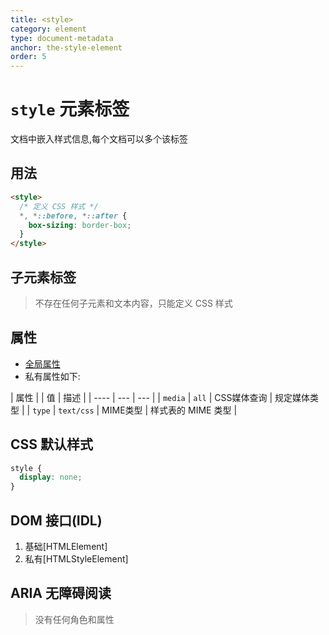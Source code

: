 ```yaml
---
title: <style>
category: element
type: document-metadata
anchor: the-style-element
order: 5
---
```


# `style` 元素标签

文档中嵌入样式信息,每个文档可以多个该标签

## 用法

```html
<style>
  /* 定义 CSS 样式 */
  *, *::before, *::after {
    box-sizing: border-box;
  }
</style>
```

## 子元素标签

> 不存在任何子元素和文本内容，只能定义 CSS 样式

## 属性

* [全局属性](/front-end/HTML/attribute#anchor-全局属性)
* 私有属性如下:

| 属性 | | 值 | 描述 |
| ---- | --- | --- |
| `media` | `all` | CSS媒体查询 | 规定媒体类型 |
| `type` | `text/css` | MIME类型 | 样式表的 MIME 类型 |

## CSS 默认样式

```css
style {
  display: none;
}
```

## DOM 接口(IDL)

1. 基础[HTMLElement]
1. 私有[HTMLStyleElement]

## ARIA 无障碍阅读

>没有任何角色和属性
